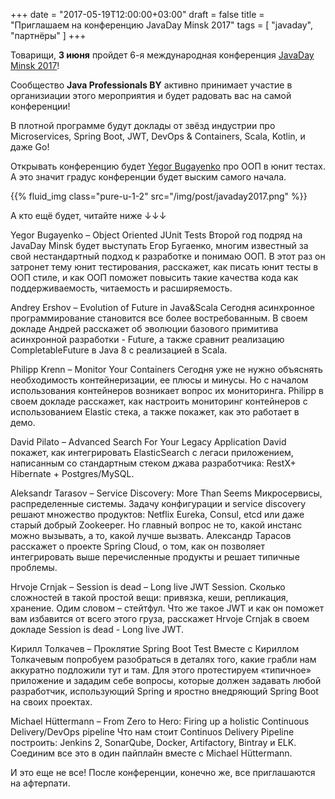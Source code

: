 
+++
date = "2017-05-19T12:00:00+03:00"
draft = false
title = "Приглашаем на конференцию JavaDay Minsk 2017"
tags = [
    "javaday",
    "партнёры"
]
+++

Товарищи, **3 июня** пройдет 6-я международная конференция [JavaDay Minsk 2017](http://javaday.by)!

Сообщество **Java Professionals BY** активно принимает участие в организиации этого мероприятия и будет радовать вас на
самой конференции!

В плотной программе будут доклады от звёзд индустрии про Microservices, Spring Boot, JWT, DevOps & Containers, Scala, 
Kotlin, и даже Go! 

Открывать конференцию будет [Yegor Bugayenko](http://yegor256.com) про ООП в юнит тестах. А это значит градус конференции 
будет выским самого начала.

{{% fluid_img class="pure-u-1-2" src="/img/post/javaday2017.png" %}}

А кто ещё будет, читайте ниже ↓↓↓

<!--more-->

Yegor Bugayenko – Object Oriented JUnit Tests
Второй год подряд на JavaDay Minsk будет выступать Егор Бугаенко, многим известный за свой нестандартный подход к разработке и понимаю ООП. В этот раз он затронет тему юнит тестирования, расскажет, как писать юнит тесты в ООП стиле, и как ООП поможет повысить такие качества кода как поддерживаемость, читаемость и расширяемость.

Andrey Ershov – Evolution of Future in Java&Scala
Сегодня асинхронное программирование становится все более востребованным. В своем докладе Андрей расскажет об эволюции базового примитива асинхронной разработки - Future, а также сравнит реализацию CompletableFuture в Java 8 с реализацией в Scala.

Philipp Krenn – Monitor Your Containers
Сегодня уже не нужно объяснять необходимость контейнеризации, ее плюсы и минусы. Но с началом использования контейнеров возникает вопрос их мониторинга. Philipp в своем докладе расскажет, как настроить мониторинг контейнеров с использованием Elastic стека, а также покажет, как это работает в демо.

David Pilato – Advanced Search For Your Legacy Application
David покажет, как интегрировать ElasticSearch с легаси приложением, написанным со стандартным стеком джава разработчика: RestX+ Hibernate + Postgres/MySQL.

Aleksandr Tarasov – Service Discovery: More Than Seems
Микросервисы, распределенные системы. Задачу конфигурации и service discovery решают множество продуктов: Netflix Eureka, Consul, etcd или даже старый добрый Zookeeper. Но главный вопрос не то, какой инстанс можно вызывать, а то, какой лучше вызвать. Александр Тарасов расскажет о проекте Spring Cloud, о том, как он позволяет интегрировать выше перечисленные продукты и решает типичные проблемы.

Hrvoje Crnjak – Session is dead – Long live JWT
Session. Сколько сложностей в такой простой вещи: привязка, кеши, репликация, хранение. Одим словом – стейтфул. Что же такое JWT и как он поможет вам избавится от всего этого груза, расскажет Hrvoje Crnjak в своем докладе Session is dead - Long live JWT.

Кирилл Толкачев – Проклятие Spring Boot Test
Вместе с Кириллом Толкачевым попробуем разобраться в деталях того, какие грабли нам аккуратно подложили тут и там. Для этого протестируем «типичное» приложение и зададим себе вопросы, которые должен задавать любой разработчик, использующий Spring и яростно внедряющий Spring Boot на своих проектах.

Michael Hüttermann – From Zero to Hero: Firing up a holistic Continuous Delivery/DevOps pipeline
Что нам стоит Continuos Delivery Pipeline построить: Jenkins 2, SonarQube, Docker, Artifactory, Bintray и ELK. Соединим все это в один пайплайн вместе с Michael Hüttermann.

И это еще не все! После конференции, конечно же, все приглашаются на афтерпати.

